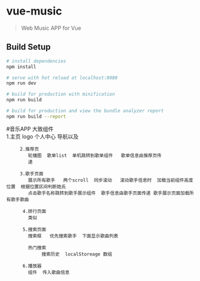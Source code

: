 # vue-music

> Web Music APP for Vue

## Build Setup

``` bash
# install dependencies
npm install

# serve with hot reload at localhost:8080
npm run dev

# build for production with minification
npm run build

# build for production and view the bundle analyzer report
npm run build --report
```

#音乐APP
    大致组件  
         1.主页    logo  个人中心  导航以及
         
	     2.推荐页
		    轮播图  歌单list  单机跳转到歌单组件   歌单信息由推荐页传
            递
            
	     3.歌手页面
		    展示所有歌手   两个scroll  同步滚动   滚动歌手信息时  加载当前组件高度位置  根据位置区间判断姓氏
		    点击歌手名称跳转到歌手展示组件  歌手信息由歌手页面传递 歌手展示页面加载所有歌手歌曲
            
	      4.排行页面 
		    类似
            
	      5.搜索页面
		    搜索框   优先搜索歌手  下面显示歌曲列表 
            
		    热门搜索
                 搜索历史  localStoreage 数组  
                 
	      6.播放器 
		    组件  传入歌曲信息 